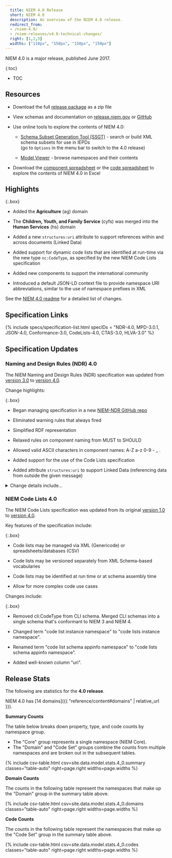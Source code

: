 ```yaml
---
  title: NIEM 4.0 Release
  short: NIEM 4.0
  description: An overview of the NIEM 4.0 release.
  redirect_from:
  - /niem-4.0/
  - /niem-releases/v4.0-technical-changes/
  right: [1,2,3]
  widths: ["110px", "150px", "150px", "150px"]
---
```


NIEM 4.0 is a major release, published June 2017.

{:toc}
- TOC

## Resources

- Download the full [release package](https://github.com/NIEM/NIEM-Releases/archive/niem-4.0.zip) as a zip file

- View schemas and documentation on [release.niem.gov](https://release.niem.gov/niem/4.0) or [GitHub](https://github.com/NIEM/NIEM-Releases/tree/niem-4.0)

- Use online tools to explore the contents of NIEM 4.0:

  - [Schema Subset Generation Tool (SSGT)](https://tools.niem.gov/niemtools/ssgt/index.iepd) - search or build XML schema subsets for use in IEPDs
    <br/><span class="text-muted">(go to `Options` in the menu bar to switch to the 4.0 release)</span>

  - [Model Viewer](https://niem.github.io/model/) - browse namespaces and their contents

- Download the [component spreadsheet](https://release.niem.gov/niem/4.0/niem-4.0.xlsx) or the [code spreadsheet](https://release.niem.gov/niem/4.0/niem-4.0-codes.xlsx) to explore the contents of NIEM 4.0 in Excel

## Highlights

{:.box}
- Added the **Agriculture** (ag) domain

- The **Children, Youth, and Family Service** (cyfs) was merged into the **Human Services** (hs) domain

- Added a new `structures:uri` attribute to support references within and across documents (Linked Data)

- Added support for dynamic code lists that are identified at run-time via the new type `nc:CodeType`, as specified by the new NIEM Code Lists specification

- Added new components to support the international community

- Introduced a default JSON-LD context file to provide namespace URI abbreviations, similar to the use of namespace prefixes in XML

See the [NIEM 4.0 readme](https://github.com/NIEM/NIEM-Releases/blob/niem-4.0/README.md) for a detailed list of changes.

## Specification Links

{% include specs/specification-list.html specIDs = "NDR-4.0, MPD-3.0.1, JSON-4.0, Conformance-3.0, CodeLists-4.0, CTAS-3.0, HLVA-3.0" %}

## Specification Updates

### Naming and Design Rules (NDR) 4.0

The NIEM Naming and Design Rules (NDR) specification was updated from [version 3.0]({{site.data.links.ndr3}}) to [version 4.0]({{site.data.links.ndr4}}).

Change highlights:

{:.box}
- Began managing specification in a new [NIEM-NDR GitHub repo](https://github.com/NIEM/NIEM-NDR/)

- Eliminated warning rules that always fired

- Simplified RDF representation

- Relaxed rules on component naming from MUST to SHOULD

- Allowed valid ASCII characters in component names: A-Z a-z 0-9 - _ .

- Added support for the use of the Code Lists specification

- Added attribute `structures:uri` to support Linked Data (referencing data from outside the given message)

<details markdown="1">
<summary markdown="span">Change details include...</summary>
<br/>
**Updated version from 3.0 to 4.0**, affecting:

- Namespaces: structures, appinfo, NDR functions namespace
- Conformance target identifiers: REF, EXT

**Now managing specification on GitHub** (<https://github.com/NIEM/NIEM-NDR/>) for:

- Revisions/updates/errata: posted to the document repository
- Comments/issues: posted as GitHub issues

**NDR Section 2.4.2 - Schematron updates**

- Eliminated warning rules (`sch:report`) that always fire
- Added attribute (`role="warning"`) to warning rules
- Broke apart overly-large rule on standard opening phrases into smaller rules

**NDR Section 5 - RDF updates**

- Simplified RDF representation
  - RDF is much simpler than v3, with direct properties instead of reification
  - Allows for more direct JSON representation via JSON-LD
- Removed RDF representation for metadata types

**NDR Section 6 & 8 - XML processing and defaults**

- Improved discussion of infoset augmentation, `fixed`, and `default`
- Allow use of fixed on attribute uses that are required in an instance

**NDR Section 10 & 11 - Naming**

- Relaxed rules on component naming from MUST to SHOULD (USMTF)
- Allow all valid ASCII characters in component names
  - Allowed: "A"-"Z", "a"-"z", "0"-"9", "-", "_", "."

**NDR Section 10 & 11 - Codes**

- Allow code elements and code types to be represented by methods other than enumerations
- Described as correspondence to a list of conceptual entities
- Relaxed rules for structure/content of code elements and types
- Relaxed naming rules for code elements and types

**NDR Section 12 - Linked data approach**

- Added attribute `structures:uri`
- Defined `structures:id` and `structures:ref` in terms of `structures:uri` (Appendix B)
- Allow properties of objects to be distributed across multiple objects with the same identifier
  - Removed requirement that elements with `structures:ref` have no properties
- Major rewrite to section 12.1, 12.2, addressing data's meaning, identity, and references

**Miscellaneous**

- Grammar, spelling, and narrative improvements
- Moved content of the *Local Terminology* namespace (`term`) into the *Application Information* namespace (`appinfo`)
- Explicitly allow structures namespace to be subset

</details>

### NIEM Code Lists 4.0

The NIEM Code Lists specification was updated from its original [version 1.0](https://reference.niem.gov/niem/specification/code-lists/1.0/niem-code-lists-1.0-2016-06-20.html) to [version 4.0](https://reference.niem.gov/niem/specification/code-lists/4.0/niem-code-lists-4.0.html).

Key features of the specification include:

{:.box}
- Code lists may be managed via XML (Genericode) or spreadsheets/databases (CSV)

- Code lists may be versioned separately from XML Schema-based vocabularies

- Code lists may be identified at run time or at schema assembly time

- Allow for more complex code use cases

Changes include:

{:.box}
- Removed cli:CodeType from CLI schema. Merged CLI schemas into a single schema that's conformant to NIEM 3 and NIEM 4.

- Changed term "code list instance namespace" to "code lists instance namespace".

- Renamed term "code list schema appinfo namespace" to "code lists schema appinfo namespace".

- Added well-known column "uri".

## Release Stats

The following are statistics for the **4.0 release**.

NIEM 4.0 has [14 domains]({{ "reference/content#domains" | relative_url }}).

**Summary Counts**

The table below breaks down property, type, and code counts by namespace group.

- The "Core" group represents a single namespace (NIEM Core).
- The "Domain" and "Code Set" groups combine the counts from multiple namespaces and are broken out in the subsequent tables.

{% include csv-table.html
      csv=site.data.model.stats.4_0.summary
      classes="table-auto"
      right=page.right
      widths=page.widths
%}

**Domain Counts**

The counts in the following table represent the namespaces that make up the "Domain" group in the summary table above.

{% include csv-table.html
      csv=site.data.model.stats.4_0.domains
      classes="table-auto"
      right=page.right
      widths=page.widths
%}

**Code Counts**

The counts in the following table represent the namespaces that make up the "Code Set" group in the summary table above.

{% include csv-table.html
      csv=site.data.model.stats.4_0.codes
      classes="table-auto"
      right=page.right
      widths=page.widths
%}
